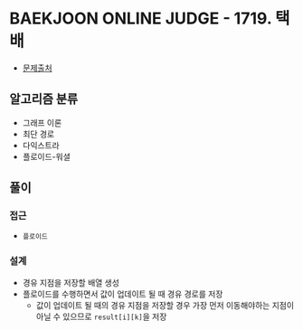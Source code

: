 # BAEKJOON ONLINE JUDGE - 1719. 택배

- [문제출처](https://www.acmicpc.net/problem/1719 '1719. 택배')

## 알고리즘 분류

- 그래프 이론
- 최단 경로
- 다익스트라
- 플로이드-워셜

## 풀이

### 접근

- `플로이드`

### 설계

- 경유 지점을 저장할 배열 생성
- 플로이드를 수행하면서 값이 업데이트 될 때 경유 경로를 저장
  - 값이 업데이트 될 때의 경유 지점을 저장할 경우 가장 먼저 이동해야하는 지점이 아닐 수 있으므로 `result[i][k]`을 저장
